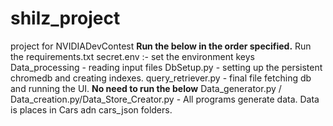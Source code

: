 # shilz_project
project for NVIDIADevContest
**Run the below in the order specified.**
Run the requirements.txt
secret.env :- set the environment keys
Data_processing - reading input files 
DbSetup.py - setting up the persistent chromedb and creating indexes.
query_retriever.py - final file fetching db and running the UI.
**No need to run the below** 
Data_generator.py / Data_creation.py/Data_Store_Creator.py - All programs generate data.
Data is places in Cars adn cars_json folders.
